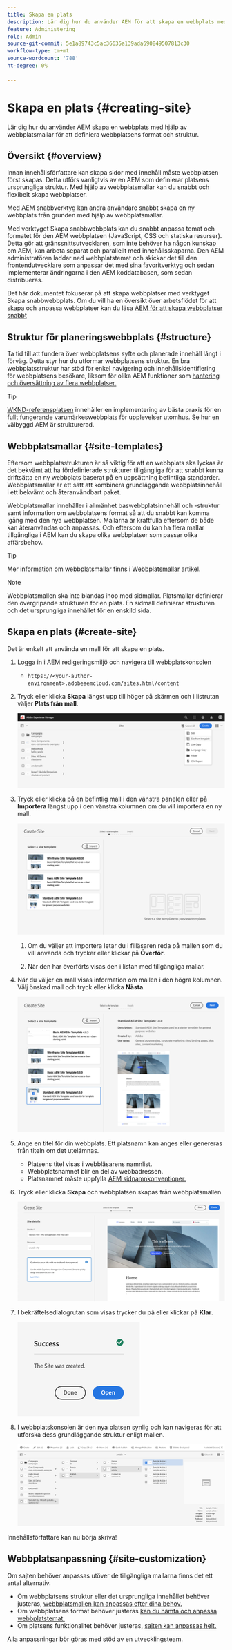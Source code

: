 ```yaml
---
title: Skapa en plats
description: Lär dig hur du använder AEM för att skapa en webbplats med hjälp av webbplatsmallar för att definiera webbplatsens format och struktur.
feature: Administering
role: Admin
source-git-commit: 5e1a89743c5ac36635a139ada690849507813c30
workflow-type: tm+mt
source-wordcount: '788'
ht-degree: 0%

---
```



# Skapa en plats {#creating-site}

Lär dig hur du använder AEM skapa en webbplats med hjälp av webbplatsmallar för att definiera webbplatsens format och struktur.

## Översikt {#overview}

Innan innehållsförfattare kan skapa sidor med innehåll måste webbplatsen först skapas. Detta utförs vanligtvis av en AEM som definierar platsens ursprungliga struktur. Med hjälp av webbplatsmallar kan du snabbt och flexibelt skapa webbplatser.

Med AEM snabbverktyg kan andra användare snabbt skapa en ny webbplats från grunden med hjälp av webbplatsmallar.

Med verktyget Skapa snabbwebbplats kan du snabbt anpassa temat och formatet för den AEM webbplatsen (JavaScript, CSS och statiska resurser). Detta gör att gränssnittsutvecklaren, som inte behöver ha någon kunskap om AEM, kan arbeta separat och parallellt med innehållsskaparna. Den AEM administratören laddar ned webbplatstemat och skickar det till den frontendutvecklare som anpassar det med sina favoritverktyg och sedan implementerar ändringarna i den AEM koddatabasen, som sedan distribueras.

Det här dokumentet fokuserar på att skapa webbplatser med verktyget Skapa snabbwebbplats. Om du vill ha en översikt över arbetsflödet för att skapa och anpassa webbplatser kan du läsa [AEM för att skapa webbplatser snabbt](/help/journey-sites/quick-site/overview.md)

## Struktur för planeringswebbplats {#structure}

Ta tid till att fundera över webbplatsens syfte och planerade innehåll långt i förväg. Detta styr hur du utformar webbplatsens struktur. En bra webbplatsstruktur har stöd för enkel navigering och innehållsidentifiering för webbplatsens besökare, liksom för olika AEM funktioner som [hantering och översättning av flera webbplatser.](/help/sites-cloud/administering/msm-and-translation.md)

>[!TIP]
>
>[WKND-referensplatsen](https://wknd.site) innehåller en implementering av bästa praxis för en fullt fungerande varumärkeswebbplats för upplevelser utomhus. Se hur en välbyggd AEM är strukturerad.

## Webbplatsmallar {#site-templates}

Eftersom webbplatsstrukturen är så viktig för att en webbplats ska lyckas är det bekvämt att ha fördefinierade strukturer tillgängliga för att snabbt kunna driftsätta en ny webbplats baserat på en uppsättning befintliga standarder. Webbplatsmallar är ett sätt att kombinera grundläggande webbplatsinnehåll i ett bekvämt och återanvändbart paket.

Webbplatsmallar innehåller i allmänhet baswebbplatsinnehåll och -struktur samt information om webbplatsens format så att du snabbt kan komma igång med den nya webbplatsen. Mallarna är kraftfulla eftersom de både kan återanvändas och anpassas. Och eftersom du kan ha flera mallar tillgängliga i AEM kan du skapa olika webbplatser som passar olika affärsbehov.

>[!TIP]
>
>Mer information om webbplatsmallar finns i [Webbplatsmallar](site-templates.md) artikel.

>[!NOTE]
>
>Webbplatsmallen ska inte blandas ihop med sidmallar. Platsmallar definierar den övergripande strukturen för en plats. En sidmall definierar strukturen och det ursprungliga innehållet för en enskild sida.

## Skapa en plats {#create-site}

Det är enkelt att använda en mall för att skapa en plats.

1. Logga in i AEM redigeringsmiljö och navigera till webbplatskonsolen

   * `https://<your-author-environment>.adobeaemcloud.com/sites.html/content`

1. Tryck eller klicka **Skapa** längst upp till höger på skärmen och i listrutan väljer **Plats från mall**.

   ![Skapa en plats från en mall](../assets/create-site-from-template.png)

1. Tryck eller klicka på en befintlig mall i den vänstra panelen eller på **Importera** längst upp i den vänstra kolumnen om du vill importera en ny mall.

   ![Guiden Skapa webbplats](../assets/site-creation-wizard.png)

   1. Om du väljer att importera letar du i filläsaren reda på mallen som du vill använda och trycker eller klickar på **Överför**.

   1. När den har överförts visas den i listan med tillgängliga mallar.

1. När du väljer en mall visas information om mallen i den högra kolumnen. Välj önskad mall och tryck eller klicka **Nästa**.

   ![Välj en mall](../assets/select-site-template.png)

1. Ange en titel för din webbplats. Ett platsnamn kan anges eller genereras från titeln om det utelämnas.

   * Platsens titel visas i webbläsarens namnlist.
   * Webbplatsnamnet blir en del av webbadressen.
   * Platsnamnet måste uppfylla [AEM sidnamnkonventioner.](/help/sites-cloud/authoring/fundamentals/organizing-pages.md#page-name-restrictions-and-best-practices)

1. Tryck eller klicka **Skapa** och webbplatsen skapas från webbplatsmallen.

   ![Information om den nya platsen](../assets/create-site-details.png)

1. I bekräftelsedialogrutan som visas trycker du på eller klickar på **Klar**.

   ![Dialogrutan Slutfört](../assets/success.png)

1. I webbplatskonsolen är den nya platsen synlig och kan navigeras för att utforska dess grundläggande struktur enligt mallen.

   ![Ny webbplatsstruktur](../assets/new-site.png)

Innehållsförfattare kan nu börja skriva!

## Webbplatsanpassning {#site-customization}

Om sajten behöver anpassas utöver de tillgängliga mallarna finns det ett antal alternativ.

* Om webbplatsens struktur eller det ursprungliga innehållet behöver justeras, [webbplatsmallen kan anpassas efter dina behov.](site-templates.md)
* Om webbplatsens format behöver justeras [kan du hämta och anpassa webbplatstemat.](/help/journey-sites/quick-site/overview.md)
* Om platsens funktionalitet behöver justeras, [sajten kan anpassas helt.](/help/implementing/developing/introduction/develop-wknd-tutorial.md)

Alla anpassningar bör göras med stöd av en utvecklingsteam.
